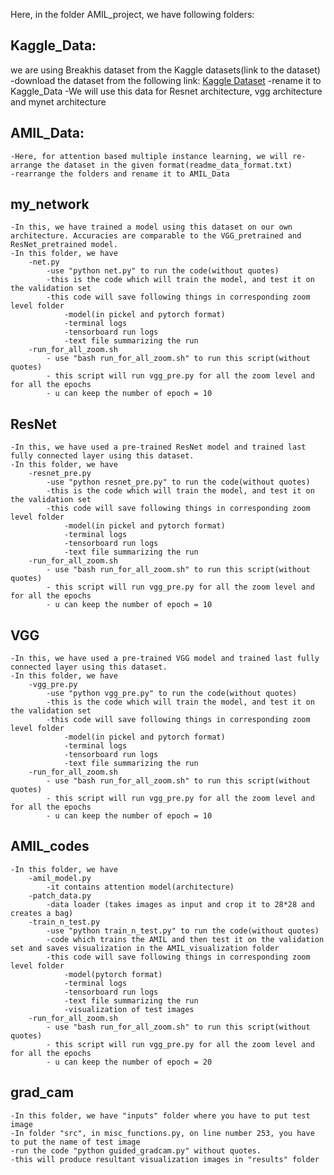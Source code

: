 Here, in the folder AMIL_project, we have following folders:
## Kaggle_Data:
we are using Breakhis dataset from the Kaggle datasets(link to the dataset)
-download the dataset from the following link:
[Kaggle Dataset](https://www.kaggle.com/kritika397/breast-cancer-dataset-from-breakhis/downloads/fold1.zip/1)
-rename it to Kaggle_Data
-We will use this data for Resnet architecture, vgg architecture and mynet architecture

## AMIL_Data:
	-Here, for attention based multiple instance learning, we will re-arrange the dataset in the given format(readme_data_format.txt)
	-rearrange the folders and rename it to AMIL_Data

## my_network
	-In this, we have trained a model using this dataset on our own architecture. Accuracies are comparable to the VGG_pretrained and ResNet_pretrained model.
	-In this folder, we have
		-net.py
			-use "python net.py" to run the code(without quotes)
			-this is the code which will train the model, and test it on the validation set
			-this code will save following things in corresponding zoom level folder
				-model(in pickel and pytorch format)
				-terminal logs
				-tensorboard run logs
				-text file summarizing the run
		-run_for_all_zoom.sh
			- use "bash run_for_all_zoom.sh" to run this script(without quotes)
			- this script will run vgg_pre.py for all the zoom level and for all the epochs
			- u can keep the number of epoch = 10	
## ResNet
	-In this, we have used a pre-trained ResNet model and trained last fully connected layer using this dataset.
	-In this folder, we have
		-resnet_pre.py
			-use "python resnet_pre.py" to run the code(without quotes)
			-this is the code which will train the model, and test it on the validation set
			-this code will save following things in corresponding zoom level folder
				-model(in pickel and pytorch format)
				-terminal logs
				-tensorboard run logs
				-text file summarizing the run
		-run_for_all_zoom.sh
			- use "bash run_for_all_zoom.sh" to run this script(without quotes)
			- this script will run vgg_pre.py for all the zoom level and for all the epochs
			- u can keep the number of epoch = 10	
## VGG
	-In this, we have used a pre-trained VGG model and trained last fully connected layer using this dataset.
	-In this folder, we have
		-vgg_pre.py
			-use "python vgg_pre.py" to run the code(without quotes)
			-this is the code which will train the model, and test it on the validation set
			-this code will save following things in corresponding zoom level folder
				-model(in pickel and pytorch format)
				-terminal logs
				-tensorboard run logs
				-text file summarizing the run
		-run_for_all_zoom.sh
			- use "bash run_for_all_zoom.sh" to run this script(without quotes)
			- this script will run vgg_pre.py for all the zoom level and for all the epochs
			- u can keep the number of epoch = 10	

## AMIL_codes
	-In this folder, we have
		-amil_model.py
			-it contains attention model(architecture)
		-patch_data.py
			-data loader (takes images as input and crop it to 28*28 and creates a bag)
		-train_n_test.py
			-use "python train_n_test.py" to run the code(without quotes)
			-code which trains the AMIL and then test it on the validation set and saves visualization in the AMIL_visualization folder
			-this code will save following things in corresponding zoom level folder
				-model(pytorch format)
				-terminal logs
				-tensorboard run logs
				-text file summarizing the run			
				-visualization of test images
		-run_for_all_zoom.sh
			- use "bash run_for_all_zoom.sh" to run this script(without quotes)
			- this script will run vgg_pre.py for all the zoom level and for all the epochs
			- u can keep the number of epoch = 20	

## grad_cam
	-In this folder, we have "inputs" folder where you have to put test image
	-In folder "src", in misc_functions.py, on line number 253, you have to put the name of test image
	-run the code "python guided_gradcam.py" without quotes.
	-this will produce resultant visualization images in "results" folder
